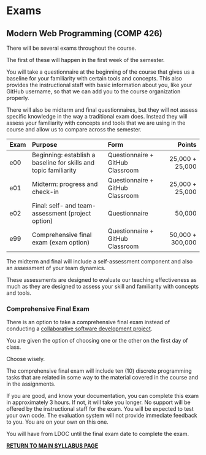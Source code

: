 # Exams

## Modern Web Programming (COMP 426)

There will be several exams throughout the course.

The first of these will happen in the first week of the semester. 

You will take a questionnaire at the beginning of the course that gives us a baseline for your familiarity with certain tools and concepts. This also provides the instructional staff with basic information about you, like your GitHub username, so that we can add you to the course organization properly.

There will also be midterm and final questionnaires, but they will not assess specific knowledge in the way a traditional exam does.
Instead they will assess your familiarity with concepts and tools that we are using in the course and allow us to compare across the semester.

| Exam | Purpose | Form | Points |
|:--- |:--- |:--- | ---:|
| e00 | Beginning: establish a baseline for skills and topic familiarity| Questionnaire + GitHub Classroom | 25,000 + 25,000 |
| e01 | Midterm: progress and check-in | Questionnaire + GitHub Classroom | 25,000 + 25,000 |
| e02 | Final: self- and team-assessment (project option) | Questionnaire | 50,000 |
| e99 | Comprehensive final exam (exam option) | Questionnaire + GitHub Classroom | 50,000 + 300,000 |

The midterm and final will include a self-assessment component and also an assessment of your team dynamics.

These assessments are designed to evaluate our teaching effectiveness as much as they are designed to assess your skill and familiarity with concepts and tools.

### Comprehensive Final Exam

There is an option to take a comprehensive final exam instead of conducting a [collaborative software development project](./assignments.md#final-project-assignment-a99).

You are given the option of choosing one or the other on the first day of class.

Choose wisely.

The comprehensive final exam will include ten (10) discrete programming tasks that are related in some way to the material covered in the course and in the assignments.

If you are good, and know your documentation, you can complete this exam in approximately 3 hours. If not, it will take you longer. No support will be offered by the instructional staff for the exam. You will be expected to test your own code. The evaluation system will not provide immediate feedback to you. You are on your own on this one.

You will have from LDOC until the final exam date to complete the exam. 

[**RETURN TO MAIN SYLLABUS PAGE**](./README.md#course-policies-and-other-information) 
